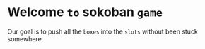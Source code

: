 # Welcome `to` sokoban `game`

Our goal is to push all the `boxes` into the `slots` without been stuck somewhere.
